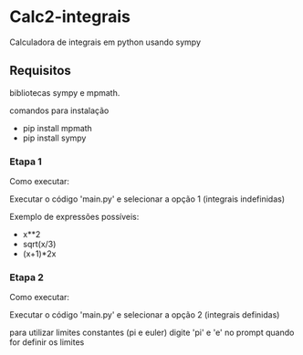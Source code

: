 # Calc2-integrais
Calculadora de integrais em python usando sympy

<h2>Requisitos</h2>

bibliotecas sympy e mpmath.

comandos para instalação
- pip install mpmath
- pip install sympy

<h3>Etapa 1</h3>
Como executar:

Executar o código 'main.py' e selecionar a opção 1 (integrais indefinidas)

Exemplo de expressões possíveis:
- x**2
- sqrt(x/3)
- (x+1)*2x


<h3>Etapa 2</h3>
Como executar:

Executar o código 'main.py' e selecionar a opção 2 (integrais definidas)

para utilizar limites constantes (pi e euler) digite 'pi' e 'e' no prompt quando for definir os limites
